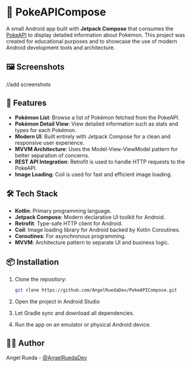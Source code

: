 # 📱 PokeAPICompose

A small Android app built with **Jetpack Compose** that consumes the [PokeAPI](https://pokeapi.co/) to display detailed information about Pokémon. This project was created for educational purposes and to showcase the use of modern Android development tools and architecture.

## 🖼️ Screenshots

//add screenshots

## 🚀 Features

- **Pokémon List**: Browse a list of Pokémon fetched from the PokeAPI.
- **Pokémon Detail View**: View detailed information such as stats and types for each Pokémon.
- **Modern UI**: Built entirely with Jetpack Compose for a clean and responsive user experience.
- **MVVM Architecture**: Uses the Model-View-ViewModel pattern for better separation of concerns.
- **REST API Integration**: Retrofit is used to handle HTTP requests to the PokeAPI.
- **Image Loading**: Coil is used for fast and efficient image loading.

## 🛠️ Tech Stack

- **Kotlin**: Primary programming language.
- **Jetpack Compose**: Modern declarative UI toolkit for Android.
- **Retrofit**: Type-safe HTTP client for Android.
- **Coil**: Image loading library for Android backed by Kotlin Coroutines.
- **Coroutines**: For asynchronous programming.
- **MVVM**: Architecture pattern to separate UI and business logic.

## 📦 Installation

1. Clone the repository:

   ```bash
   git clone https://github.com/AngelRuedaDev/PokeAPICompose.git
   ```
2. Open the project in Android Studio
3. Let Gradle sync and download all dependencies.
4. Run the app on an emulator or physical Android device.

## 🙋‍♂️ Author
Angel Rueda - [@AngelRuedaDev](https://github.com/AngelRuedaDev)
